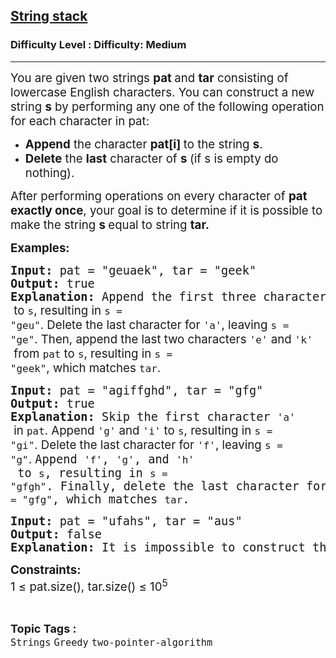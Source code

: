 <h2><a href="https://www.geeksforgeeks.org/problems/string-stack--165812/1?_gl=1*1c8q4n7*_up*MQ..*_gs*MQ..&gclid=EAIaIQobChMI3Pr-taejjgMVKF0PAh2ogQAHEAAYASAAEgJbLPD_BwE">String stack</a></h2><h3>Difficulty Level : Difficulty: Medium</h3><hr><div class="problems_problem_content__Xm_eO"><p><span style="font-size: 14pt;">You are given two strings <strong>pat </strong>and <strong>tar</strong>&nbsp;consisting of lowercase English characters. You can construct a new string <strong>s</strong> by performing any one of the following operation for each character in pat:</span></p>
<ul>
<li><span style="font-size: 14pt;"><strong>Append</strong> the character <strong>pat[i] </strong>to the string <strong>s</strong>.</span></li>
<li><span style="font-size: 14pt;"><strong>Delete</strong> the <strong>last</strong> character of <strong>s </strong>(if s is empty do nothing).</span></li>
</ul>
<p><span style="font-size: 14pt;">After performing operations on every character of <strong>pat exactly once</strong>, your goal is to determine if it is possible to make the string <strong>s </strong>equal to string <strong>tar.</strong></span></p>
<p><span style="font-size: 14pt;"><strong>Examples:</strong></span></p>
<pre><span style="font-size: 14pt;"><strong>Input: </strong>pat = "geuaek", tar = "geek"<br><strong>Output: </strong>true<br><strong>Explanation: </strong>Append the first three characters of <code>pat</code><span style="font-family: -apple-system, BlinkMacSystemFont, 'Segoe UI', Roboto, Oxygen, Ubuntu, Cantarell, 'Open Sans', 'Helvetica Neue', sans-serif;"> to </span><code>s</code><span style="font-family: -apple-system, BlinkMacSystemFont, 'Segoe UI', Roboto, Oxygen, Ubuntu, Cantarell, 'Open Sans', 'Helvetica Neue', sans-serif;">, resulting in </span><code>s = "geu"</code><span style="font-family: -apple-system, BlinkMacSystemFont, 'Segoe UI', Roboto, Oxygen, Ubuntu, Cantarell, 'Open Sans', 'Helvetica Neue', sans-serif;">. Delete the last character for </span><code>'a'</code><span style="font-family: -apple-system, BlinkMacSystemFont, 'Segoe UI', Roboto, Oxygen, Ubuntu, Cantarell, 'Open Sans', 'Helvetica Neue', sans-serif;">, leaving </span><code>s = "ge"</code><span style="font-family: -apple-system, BlinkMacSystemFont, 'Segoe UI', Roboto, Oxygen, Ubuntu, Cantarell, 'Open Sans', 'Helvetica Neue', sans-serif;">. Then, append the last two characters </span><code>'e'</code><span style="font-family: -apple-system, BlinkMacSystemFont, 'Segoe UI', Roboto, Oxygen, Ubuntu, Cantarell, 'Open Sans', 'Helvetica Neue', sans-serif;"> and </span><code>'k'</code><span style="font-family: -apple-system, BlinkMacSystemFont, 'Segoe UI', Roboto, Oxygen, Ubuntu, Cantarell, 'Open Sans', 'Helvetica Neue', sans-serif;"> from </span><code>pat</code><span style="font-family: -apple-system, BlinkMacSystemFont, 'Segoe UI', Roboto, Oxygen, Ubuntu, Cantarell, 'Open Sans', 'Helvetica Neue', sans-serif;"> to </span><code>s</code><span style="font-family: -apple-system, BlinkMacSystemFont, 'Segoe UI', Roboto, Oxygen, Ubuntu, Cantarell, 'Open Sans', 'Helvetica Neue', sans-serif;">, resulting in </span><code>s = "geek"</code><span style="font-family: -apple-system, BlinkMacSystemFont, 'Segoe UI', Roboto, Oxygen, Ubuntu, Cantarell, 'Open Sans', 'Helvetica Neue', sans-serif;">, which matches </span><code>tar</code><span style="font-family: -apple-system, BlinkMacSystemFont, 'Segoe UI', Roboto, Oxygen, Ubuntu, Cantarell, 'Open Sans', 'Helvetica Neue', sans-serif;">.</span></span></pre>
<pre><span style="font-size: 14pt;"><strong>Input: </strong>pat = "agiffghd", tar = "gfg"<br><strong>Output: </strong>true<br><strong>Explanation: </strong>Skip the first character <code>'a'</code><span style="font-family: -apple-system, BlinkMacSystemFont, 'Segoe UI', Roboto, Oxygen, Ubuntu, Cantarell, 'Open Sans', 'Helvetica Neue', sans-serif;"> in </span><code>pat</code><span style="font-family: -apple-system, BlinkMacSystemFont, 'Segoe UI', Roboto, Oxygen, Ubuntu, Cantarell, 'Open Sans', 'Helvetica Neue', sans-serif;">. Append </span><code>'g'</code><span style="font-family: -apple-system, BlinkMacSystemFont, 'Segoe UI', Roboto, Oxygen, Ubuntu, Cantarell, 'Open Sans', 'Helvetica Neue', sans-serif;"> and </span><code>'i'</code><span style="font-family: -apple-system, BlinkMacSystemFont, 'Segoe UI', Roboto, Oxygen, Ubuntu, Cantarell, 'Open Sans', 'Helvetica Neue', sans-serif;"> to </span><code>s</code><span style="font-family: -apple-system, BlinkMacSystemFont, 'Segoe UI', Roboto, Oxygen, Ubuntu, Cantarell, 'Open Sans', 'Helvetica Neue', sans-serif;">, resulting in </span><code>s = "gi"</code><span style="font-family: -apple-system, BlinkMacSystemFont, 'Segoe UI', Roboto, Oxygen, Ubuntu, Cantarell, 'Open Sans', 'Helvetica Neue', sans-serif;">. Delete the last character for </span><code>'f'</code><span style="font-family: -apple-system, BlinkMacSystemFont, 'Segoe UI', Roboto, Oxygen, Ubuntu, Cantarell, 'Open Sans', 'Helvetica Neue', sans-serif;">, leaving </span><code>s = "g"</code><span style="font-family: -apple-system, BlinkMacSystemFont, 'Segoe UI', Roboto, Oxygen, Ubuntu, Cantarell, 'Open Sans', 'Helvetica Neue', sans-serif;">. </span>Append <code>'f'</code>, <code>'g'</code>, and <code>'h'</code> to <code>s</code>, resulting in <code>s = "gfgh"</code>. Finally, delete the last character for <code>'d'</code>, leaving <code>s = "gfg"</code>, which matches <code>tar</code>.</span></pre>
<pre><span style="font-size: 14pt;"><strong>Input: </strong>pat = "ufahs", tar = "aus"<br><strong>Output: </strong>false<br><strong>Explanation: </strong>It is impossible to construct the string tar from pat with the given operations.<br></span></pre>
<p><strong><span style="font-size: 14pt;">Constraints:<br></span></strong><span style="font-size: 14pt;">1 ≤ pat.size(), tar.size() ≤ 10<sup>5</sup><br></span></p></div><br><p><span style=font-size:18px><strong>Topic Tags : </strong><br><code>Strings</code>&nbsp;<code>Greedy</code>&nbsp;<code>two-pointer-algorithm</code>&nbsp;